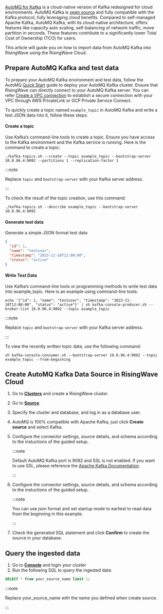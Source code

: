 [AutoMQ for Kafka](https://docs.automq.com/zh/docs/automq-s3kafka/YUzOwI7AgiNIgDk1GJAcu6Uanog) is a cloud-native version of Kafka redesigned for cloud environments. 
AutoMQ Kafka is [open source](https://github.com/AutoMQ/automq-for-kafka) and fully compatible with the Kafka protocol, fully leveraging cloud benefits. 
Compared to self-managed Apache Kafka, AutoMQ Kafka, with its cloud-native architecture, offers features like capacity auto scaling, self-balancing of network traffic, move partition in seconds. These features contribute to a significantly lower Total Cost of Ownership (TCO) for users.

This article will guide you on how to import data from AutoMQ Kafka into RisingWave using the RisingWave Cloud.

## Prepare AutoMQ Kafka and test data
To prepare your AutoMQ Kafka environment and test data, follow the AutoMQ [Quick Start](https://docs.automq.com/zh/docs/automq-s3kafka/VKpxwOPvciZmjGkHk5hcTz43nde) guide to deploy your AutoMQ Kafka cluster. Ensure that RisingWave can directly connect to your AutoMQ Kafka server. 
You can refer [Create a VPC connection](https://docs.risingwave.com/cloud/create-a-connection/) to establish a secure connection with your VPC through AWS PrivateLink or GCP Private Service Connect.


To quickly create a topic named `example_topic` in AutoMQ Kafka and write a test JSON data into it, follow these steps:
#### Create a topic
Use Kafka’s command-line tools to create a topic. Ensure you have access to the Kafka environment and the Kafka service is running. Here is the command to create a topic:
```shell
./kafka-topics.sh --create --topic example_topic --bootstrap-server 10.0.96.4:9092 --partitions 1 --replication-factor 1
```
:::note

Replace `topic` and `bootstrap-server` with your Kafka server address.

:::


To check the result of the topic creation, use this command:
```shell
./kafka-topics.sh --describe example_topic --bootstrap-server 10.0.96.4:9092
```
#### Generate test data
Generate a simple JSON format test data
```json
{
  "id": 1,
  "name": "testuser",
  "timestamp": "2023-11-10T12:00:00",
  "status": "active"
}
```

#### Write Test Data
Use Kafka’s command-line tools or programming methods to write test data into example_topic. Here is an example using command-line tools:
```shell
echo '{"id": 1, "name": "testuser", "timestamp": "2023-11-10T12:00:00", "status": "active"}' | sh kafka-console-producer.sh --broker-list 10.0.96.4:9092 --topic example_topic
```

:::note

Replace `topic` and `bootstrap-server` with your Kafka server address.

:::

To view the recently written topic data, use the following command:
```shell
sh kafka-console-consumer.sh --bootstrap-server 10.0.96.4:9092 --topic example_topic --from-beginning
```

## Create AutoMQ Kafka Data Source in RisingWave Cloud
1. Go to [**Clusters**](https://cloud.risingwave.com/clusters/) and create a RisingWave cluster.
2. Go to [**Source**](https://cloud.risingwave.com/source/).
3. Specify the cluster and database, and log in as a database user.
4. AutoMQ is 100% compatible with Apache Kafka, just click **Create source** and select Kafka. 
5. Configure the connector settings, source details, and schema according to the instuctions of the guided setup.

   :::note

   Default AutoMQ Kafka port is 9092 and SSL is not enabled. If you want to use SSL, please reference the [Apache Kafka Documentation](https://kafka.apache.org/documentation/#security_ssl).
   
   :::

6. Configure the connector settings, source details, and schema according to the instuctions of the guided setup.

   :::note
   
   You can use json format and set startup mode to earliest to read data from the beginning in this example.

   :::
   

7. Check the generated SQL statement and click **Confirm** to create the source in your database.

## Query the ingested data
1. Go to [**Console**](https://cloud.risingwave.com/console/) and login your cluster
2. Run the following SQL to query the ingested data:
```sql
SELECT * from your_source_name limit 1;
```
:::note

Replace your_source_name with the name you defined when create source.

:::
